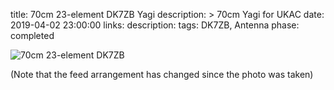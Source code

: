 title: 70cm 23-element DK7ZB Yagi
description: >
    70cm Yagi for UKAC
date: 2019-04-02 23:00:00
links:
    description:
tags: DK7ZB, Antenna
phase: completed

![70cm 23-element DK7ZB](/media/images/70cm-23-ele.jpg "70cm 23-element DK7ZB")

(Note that the feed arrangement has changed since the photo was taken)
